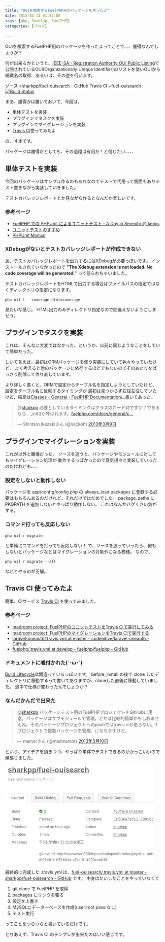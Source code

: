 ```yaml
---
title: "OUIを検索するFuelPHP用のパッケージを作ったよ"
date: 2013-03-11 01:57:00
tags: [php, Develop, FuelPHP]
categories: [ブログ]

---
```


OUIを検索するFuelPHP用のパッケージを作ったよってことで、、、誰得なんでしょうか？

何が出来るかというと、[IEEE-SA - Registration Authority OUI Public Listing][1]で 公開されているOUI(Organizationally Unique Identifier)のリストを使いOUIから組織名の取得、あるいは、その逆を行います。

 [1]: http://standards.ieee.org/develop/regauth/oui/public.html

ソース→[sharkpp/fuel-ouisearch - GitHub][2] Travis CI→[fuel-ouisearch][3] [![Build Status][4]][3]

 [2]: https://github.com/sharkpp/fuel-ouisearch
 [3]: https://travis-ci.org/sharkpp/fuel-ouisearch
 [4]: https://travis-ci.org/sharkpp/fuel-ouisearch.png?branch=master

まあ、誰得かは置いておいて、今回は、

  * 単体テストを実装
  * プラグインでタスクを実装
  * プラグインでマイグレーションを実装
  * [Travis CI][5]使ってみたよ

 [5]: https://travis-ci.org/

の、４本です。

パッケージは誰得だとしても、その過程は有用だ！と信じたい、、、、

## 単体テストを実装

今回のパッケージはサンプル作るのもあれなのでテストで代用って側面もありテスト書きながら実装していきました。

テストカバレッジレポートとか見ながら作るとなんだか楽しいです。

### 参考ページ

  * [FuelPHP での PHPUnit によるユニットテスト - A Day in Serenity @ kenjis][6]
  * [ユニットテストのすすめ][7]
  * [PHPUnit Manual][8]

 [6]: http://d.hatena.ne.jp/Kenji_s/20111110/1320922825
 [7]: http://ounziw.com/2012/12/06/phpunit/
 [8]: http://www.phpunit.de/manual/3.8/ja/index.html

### XDebugがないとテストカバレッジレポートが作成できない

あ、テストカバレッジレポートを出力するにはXDebugが必要っぽいです。 インストールされていなかったので **"The Xdebug extension is not loaded. No code coverage will be generated."** って怒られちゃいました。

テストカバレッジレポートをHTMLで出力する場合はファイルパスの指定ではなくディレクトリの指定になります。

    php oil t --coverage-html=coverage
    

見たいな感じ。 HTML出力のみディレクトリ指定なので間違えないようにしませう。

## プラグインでタスクを実装

これは、そんなに大変ではなかった、というか、以前に同じようなことをしていて簡単だった。

しいて言えば、最初はORMパッケージを使う実装にしていて色々やっていたけど、 よく考えると他のパッケージに依存するほどでもないのでそのあたりをばっさり削除して作り直しています。

より詳しく書くと、ORMで設定からテーブル名を指定しようとしていたけど、設定をテーブル名に反映するタイミングが 最初は見つからず右往左往していたけど、結局は[Classes - General - FuelPHP Documentation][9]に書いてあった。

 [9]: http://fuelphp.com/docs/general/classes.html

<blockquote class="twitter-tweet" data-conversation="none" lang="ja"><p>@<a href="https://twitter.com/sharkpp">sharkpp</a> 必要としているタイミングはクラスのロード時ですか？であるなら、_init()が呼ばれます。<a href="http://t.co/PSGMSXIzTH" title="http://fuelphp.com/docs/general/classes.html#/init_method">fuelphp.com/docs/general/c…</a></p>&mdash; Shintaro Ikezakiさん (@hackoh) <a href="https://twitter.com/hackoh/status/310210084334612480">2013年3月9日</a></blockquote>
<script async src="//platform.twitter.com/widgets.js" charset="utf-8"></script>

## プラグインでマイグレーションを実装

これが以外と難儀だった。 ソースを追うと、パッケージやモジュールに対してもマイグレーション処理が 動作するっぽかったので意気揚々と実装していったのだけれども、、、

### 設定をしないと動作しない

パッケージを app/config/config.php の always_load.packages に登録する必要はもちろんあるのだけれど、それだけではだめでした。 package_paths に PKGPATH を追加しないとやっぱり動作しない。 これはなんかバグくさい気がする。

### コマンド打っても反応しない

    php oil r migrate
    

と単純にコマンドを打っても反応しない！ で、ソースを追っていったら、何もしないとパッケージなどはマイグレーションの対象外になる模様。 なので、

    php oil r migrate --all
    

などとやるのが正解。

## Travis CI 使ってみたよ

簡単、CIサービス [Travis CI][5] を使ってみました。

### 参考ページ

  * [madroom project: FuelPHPのユニットテストをTravis CIで実行してみる][10]
  * [madroom project: FuelPHPのマイグレーションをTravis CIで実行する][11]
  * [laravel-oneauth/.travis.yml at master - codenitive/laravel-oneauth - GitHub][12]
  * [fuelphp/.travis.yml at develop - fuelphp/fuelphp - GitHub][13]

 [10]: http://madroom-project.blogspot.jp/2013/01/fuelphptravis-ci.html
 [11]: http://madroom-project.blogspot.jp/2013/01/fuelphptravis.html
 [12]: https://github.com/codenitive/laravel-oneauth/blob/master/.travis.yml
 [13]: https://github.com/fuelphp/fuelphp/blob/develop/.travis.yml

### ドキュメントに嘘付かれた(´･ω･`)

[Build Lifecycle][14]は間違っているっぽいです。 before_install の後で clone したディレクトリに移動するって書いてありますが、cloneした直後に移動していました。 途中で仕様が変わったんでしょうか？

 [14]: http://about.travis-ci.org/docs/user/build-configuration/#Build-Lifecycle

### なんだかんだで出来た

<blockquote class="twitter-tweet" lang="ja"><p>@<a href="https://twitter.com/sharkpp">sharkpp</a> パッケージテスト用のFuelPHPプロジェクトをGitHubに用意。パッケージはサブモジュールで管理。とかは比較的簡単かもしれませんね。そのパッケージプロジェクトへのpushではtravis ciが走らない。1プロジェクトで複数パッケージを管理。になりますけど。</p>&mdash; mamorさん (@madmamor) <a href="https://twitter.com/madmamor/status/310629656120397824">2013年3月10日</a></blockquote>
<script async src="//platform.twitter.com/widgets.js" charset="utf-8"></script>

という、アイデアを頂きつつ、やっぱり単体でテストできるのがかっこいいので頑張りました。

[![Travis CI][15]][16]

 [15]: /images/2013_0311_ouisearch_travisci_s.png
 [16]: /images/2013_0311_ouisearch_travisci.png

最終的に完成した .travis.yml は、[fuel-ouisearch/.travis.yml at master - sharkpp/fuel-ouisearch - GitHub][17] です。 中身はたいしたことをやっていなくて

 [17]: https://github.com/sharkpp/fuel-ouisearch/blob/master/.travis.yml

  1. git clone で FuelPHP を取得
  2. packages にリンクを張る
  3. 設定を上書き
  4. MySQLにデーターベースを作成(user:root pass:なし)
  5. テスト実行

ってことをつらつらと書いているだけです。

とりあえず、Travis CI のテンプレが出来たのはいい感じです。
